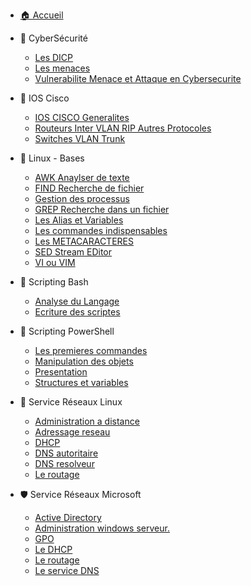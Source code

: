 - [🏠 Accueil](/TSSR/README.md)

- 🔐 CyberSécurité
  - [Les DICP](/TSSR/CyberSecurite/Les-DICP.md)
  - [Les menaces](/TSSR/CyberSecurite/Les-menaces.md)
  - [Vulnerabilite Menace et Attaque en Cybersecurite](/TSSR/CyberSecurite/Vulnerabilite-Menace-et-Attaque-en-Cybersecurite.md)

- 📡 IOS Cisco
  - [IOS CISCO Generalites](/TSSR/IOS_CISCO/IOS-CISCO-Generalites.md)
  - [Routeurs Inter VLAN RIP Autres Protocoles](/TSSR/IOS_CISCO/Routeurs-Inter-VLAN-RIP-Autres-Protocoles.md)
  - [Switches VLAN Trunk](/TSSR/IOS_CISCO/Switches-VLAN-Trunk.md)

- 🐧 Linux - Bases
  - [AWK Anaylser de texte](/TSSR/Linux_Bases/AWK-Anaylser-de-texte.md)
  - [FIND Recherche de fichier](/TSSR/Linux_Bases/FIND-Recherche-de-fichier.md)
  - [Gestion des processus](/TSSR/Linux_Bases/Gestion-des-processus.md)
  - [GREP Recherche dans un fichier](/TSSR/Linux_Bases/GREP-Recherche-dans-un-fichier.md)
  - [Les Alias et Variables](/TSSR/Linux_Bases/Les-Alias-et-Variables.md)
  - [Les commandes indispensables](/TSSR/Linux_Bases/Les-commandes-indispensables.md)
  - [Les METACARACTERES](/TSSR/Linux_Bases/Les-METACARACTERES.md)
  - [SED Stream EDitor](/TSSR/Linux_Bases/SED-Stream-EDitor.md)
  - [VI ou VIM](/TSSR/Linux_Bases/VI-ou-VIM.md)

- 🐚 Scripting Bash
  - [Analyse du Langage](/TSSR/Scripting_Bash/Analyse-du-Langage.md)
  - [Ecriture des scriptes](/TSSR/Scripting_Bash/Ecriture-des-scriptes.md)

- 💠 Scripting PowerShell
  - [Les premieres commandes](/TSSR/Scripting_powershell/Les-premieres-commandes.md)
  - [Manipulation des objets](/TSSR/Scripting_powershell/Manipulation-des-objets.md)
  - [Presentation](/TSSR/Scripting_powershell/Presentation.md)
  - [Structures et variables](/TSSR/Scripting_powershell/Structures-et-variables.md)

- 🔧 Service Réseaux Linux
  - [Administration a distance](/TSSR/Service_Reseaux_Linux/Administration-a-distance.md)
  - [Adressage reseau](/TSSR/Service_Reseaux_Linux/Adressage-reseau.md)
  - [DHCP](/TSSR/Service_Reseaux_Linux/DHCP.md)
  - [DNS autoritaire](/TSSR/Service_Reseaux_Linux/DNS-autoritaire.md)
  - [DNS resolveur](/TSSR/Service_Reseaux_Linux/DNS-resolveur.md)
  - [Le routage](/TSSR/Service_Reseaux_Linux/Le-routage.md)

- 🛡️ Service Réseaux Microsoft
  - [Active Directory](/TSSR/Service_Reseaux_Microsoft/Active-Directory.md)
  - [Administration windows serveur.](/TSSR/Service_Reseaux_Microsoft/Administration-windows-serveur..md)
  - [GPO](/TSSR/Service_Reseaux_Microsoft/GPO.md)
  - [Le DHCP](/TSSR/Service_Reseaux_Microsoft/Le-DHCP.md)
  - [Le routage](/TSSR/Service_Reseaux_Microsoft/Le-routage.md)
  - [Le service DNS](/TSSR/Service_Reseaux_Microsoft/Le-service-DNS.md)
